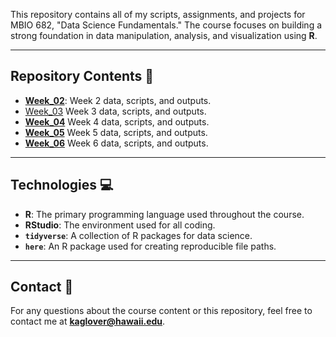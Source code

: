 This repository contains all of my scripts, assignments, and projects for MBIO 682, "Data Science Fundamentals." The course focuses on building a strong foundation in data manipulation, analysis, and visualization using **R**.

---

## Repository Contents 📂

* **[Week_02](https://github.com/OCN-682-UH/Glover/tree/main/Week_02)**: Week 2 data, scripts, and outputs.
*  [Week_03](https://github.com/OCN-682-UH/Glover/tree/main/Week%20_03) Week 3 data, scripts, and outputs.
*  **[Week_04](https://github.com/OCN-682-UH/Glover/tree/main/Week_04)** Week 4 data, scripts, and outputs.
*  **[Week_05](https://github.com/OCN-682-UH/Glover/tree/main/Week_05)** Week 5 data, scripts, and outputs.
*  **[Week_06](https://github.com/OCN-682-UH/Glover/tree/main/Week_06)** Week 6 data, scripts, and outputs.

---

## Technologies 💻

* **R**: The primary programming language used throughout the course.
* **RStudio**: The environment used for all coding.
* **`tidyverse`**: A collection of R packages for data science.
* **`here`**: An R package used for creating reproducible file paths.

---

## Contact 📧

For any questions about the course content or this repository, feel free to contact me at **kaglover@hawaii.edu**.
